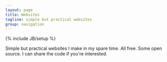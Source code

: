 ```yaml
---
layout: page
title: Websites
tagline: simple but practical websites
group: navigation
---
```

{% include JB/setup %}

<p class="lead">
Simple but practical websites I make in my spare time.
All free. Some open source.
I can share the code if you're interested.
</p>
